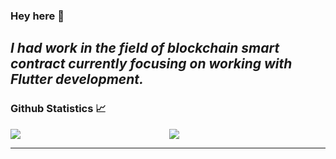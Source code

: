 ### Hey here 👋
*I had work in the field of blockchain smart contract currently focusing on working with Flutter development.*
---
### Github Statistics 📈
  <div align="center"> 
     <a href="">
      <img align="center" src="https://github-readme-stats-sigma-five.vercel.app/api?username=sarahpng&show_icons=true&include_all_commits=true&count_private=true&theme=react&line_height=40" />
    </a>
    <a href="">
      <img align="left" src="https://github-readme-stats.vercel.app/api/top-langs/?username=sarahpng&theme=react&line_height=40&hide=css"/>
    </a>

---
